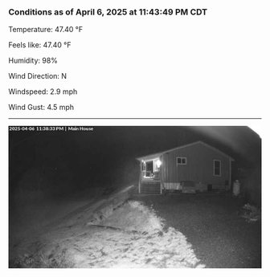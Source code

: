 ### Conditions as of April 6, 2025 at 11:43:49 PM CDT 

Temperature: 47.40 &deg;F

Feels like: 47.40 &deg;F

Humidity: 98%

Wind Direction: N

Windspeed: 2.9 mph

Wind Gust: 4.5 mph

---

<img src="./images/latest.jpeg"/>

